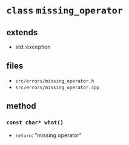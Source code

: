 # **`class`** `missing_operator` #
## extends ##
 - std::exception

## files ##
 - `src/errors/missing_operator.h`
 - `src/errors/missing_operator.cpp`

 ## method ##
 ### `const char* what()`
  - `return`: "missing operator"
